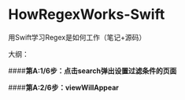 # HowRegexWorks-Swift
用Swift学习Regex是如何工作（笔记+源码）


大纲：

####**第A:1/6步：点击search弹出设置过滤条件的页面**

####**第A:2/6步：viewWillAppear**
